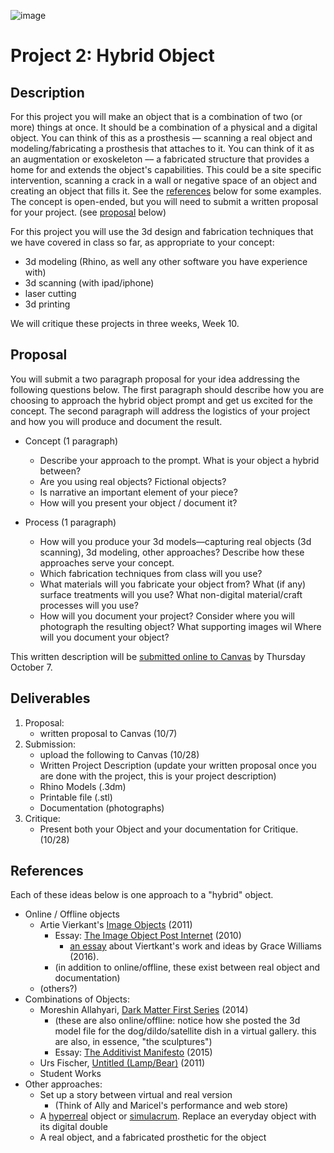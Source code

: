 ![image](https://user-images.githubusercontent.com/1598545/135893454-f925bb08-b92c-4254-acf8-db47bb92dc5a.png)

# Project 2: Hybrid Object
## Description

For this project you will make an object that is a combination of two (or more) things at once. It should be a combination of a physical and a digital object. You can think of this as a prosthesis –– scanning a real object and modeling/fabricating a prosthesis that attaches to it. You can think of it as an augmentation or exoskeleton –– a fabricated structure that provides a home for and extends the object's capabilities. This could be a site specific intervention, scanning a crack in a wall or negative space of an object and creating an object that fills it. See the [references](#references) below for some examples. The concept is open-ended, but you will need to submit a written proposal for your project. (see [proposal](#proposal) below)

For this project you will use the 3d design and fabrication techniques that we have covered in class so far, as appropriate to your concept:
- 3d modeling (Rhino, as well any other software you have experience with)
- 3d scanning (with ipad/iphone)
- laser cutting
- 3d printing

We will critique these projects in three weeks, Week 10.

## Proposal

You will submit a two paragraph proposal for your idea addressing the following questions below. The first paragraph should describe how you are choosing to approach the hybrid object prompt and get us excited for the concept. The second paragraph will address the logistics of your project and how you will produce and document the result.

- Concept (1 paragraph)
  - Describe your approach to the prompt. What is your object a hybrid between? 
  - Are you using real objects? Fictional objects? 
  - Is narrative an important element of your piece?
  - How will you present your object / document it?

- Process (1 paragraph)
  - How will you produce your 3d models—capturing real objects (3d scanning), 3d modeling, other approaches? Describe how these approaches serve your concept.
  - Which fabrication techniques from class will you use?
  - What materials will you fabricate your object from? What (if any) surface treatments will you use? What non-digital material/craft processes will you use?
  - How will you document your project? Consider where you will photograph the resulting object? What supporting images wil Where will you document your object?

This written description will be [submitted online to Canvas](https://canvas.unl.edu/courses/114938/discussion_topics/805312) by Thursday October 7.

## Deliverables

1. Proposal: 
   - written proposal to Canvas (10/7)
2. Submission:  
   - upload the following to Canvas (10/28)
   - Written Project Description (update your written proposal once you are done with the project, this is your project description)
   - Rhino Models (.3dm)
   - Printable file (.stl) 
   - Documentation (photographs)
3. Critique: 
   - Present both your Object and your documentation for Critique. (10/28)

## References
Each of these ideas below is one approach to a "hybrid" object. 

- Online / Offline objects
  - Artie Vierkant's [Image Objects](http://artievierkant.com/imageobjects2011.php) (2011)
    - Essay: [The Image Object Post Internet](https://jstchillin.org/artie/pdf/The_Image_Object_Post-Internet_us.pdf) (2010)
      - [an essay](https://digitalartdmu.wordpress.com/2016/03/31/the-image-object-post-internet/) about Viertkant's work and ideas by Grace Williams (2016).
    - (in addition to online/offline, these exist between real object and documentation)
  - (others?)
- Combinations of Objects:
  - Moreshin Allahyari, [Dark Matter First Series](http://www.morehshin.com/dark-matter-first-series/) (2014)
    - (these are also online/offline: notice how she posted the 3d model file for the dog/dildo/satellite dish in a virtual gallery. this are also, in essence, "the sculptures")
    - Essay: [The Additivist Manifesto](https://additivism.org/manifesto) (2015)
  - Urs Fischer, [Untitled (Lamp/Bear)](https://www.christies.com/en/lot/lot-5437849) (2011)
  - Student Works
- Other approaches: 
  - Set up a story between virtual and real version
    - (Think of Ally and Maricel's performance and web store)
  - A [hyperreal](https://en.wikipedia.org/wiki/Hyperreality) object or [simulacrum](https://en.wikipedia.org/wiki/Simulacrum). Replace an everyday object with its digital double
  - A real object, and a fabricated prosthetic for the object
